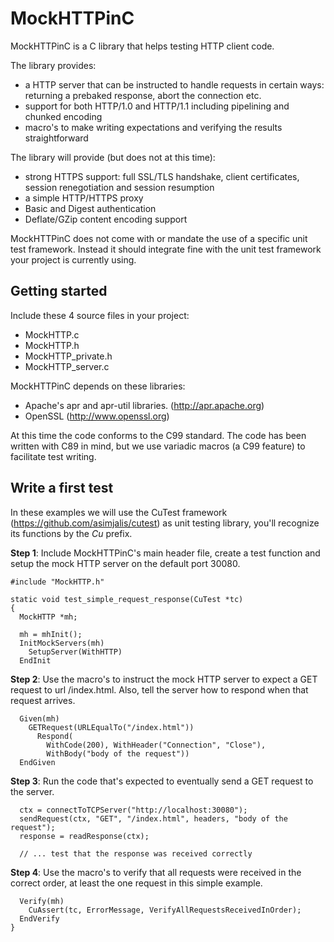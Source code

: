 MockHTTPinC
===========

MockHTTPinC is a C library that helps testing HTTP client code.

The library provides:
- a HTTP server that can be instructed to handle requests in certain ways: returning a prebaked response, abort the connection etc.
- support for both HTTP/1.0 and HTTP/1.1 including pipelining and chunked encoding
- macro's to make writing expectations and verifying the results straightforward

The library will provide (but does not at this time):
- strong HTTPS support: full SSL/TLS handshake, client certificates, session renegotiation and session resumption
- a simple HTTP/HTTPS proxy
- Basic and Digest authentication
- Deflate/GZip content encoding support

MockHTTPinC does not come with or mandate the use of a specific unit test framework. Instead it should integrate fine with the unit test framework your project is currently using.

Getting started
---------------

Include these 4 source files in your project:
- MockHTTP.c
- MockHTTP.h
- MockHTTP_private.h
- MockHTTP_server.c

MockHTTPinC depends on these libraries:
- Apache's apr and apr-util libraries. (http://apr.apache.org)
- OpenSSL (http://www.openssl.org)

At this time the code conforms to the C99 standard. The code has been written with C89 in mind, but we use variadic macros (a C99 feature) to facilitate test writing.

Write a first test
------------------

In these examples we will use the CuTest framework (https://github.com/asimjalis/cutest) as unit testing library, you'll recognize its functions by the *Cu* prefix.


**Step 1**: Include MockHTTPinC's main header file, create a test function and setup the mock HTTP server on the default port 30080.

    #include "MockHTTP.h"

    static void test_simple_request_response(CuTest *tc)
    {
      MockHTTP *mh;

      mh = mhInit();
      InitMockServers(mh)
        SetupServer(WithHTTP)
      EndInit

**Step 2**: Use the macro's to instruct the mock HTTP server to expect a GET request to url /index.html. Also, tell the server how to respond when that request arrives.

      Given(mh)
        GETRequest(URLEqualTo("/index.html"))
          Respond(
            WithCode(200), WithHeader("Connection", "Close"),
            WithBody("body of the request"))
      EndGiven

**Step 3**: Run the code that's expected to eventually send a GET request to the server.

      ctx = connectToTCPServer("http://localhost:30080");
      sendRequest(ctx, "GET", "/index.html", headers, "body of the request");
      response = readResponse(ctx);

      // ... test that the response was received correctly

**Step 4**: Use the macro's to verify that all requests were received in the correct order, at least the one request in this simple example.

      Verify(mh)
        CuAssert(tc, ErrorMessage, VerifyAllRequestsReceivedInOrder);
      EndVerify
    }

